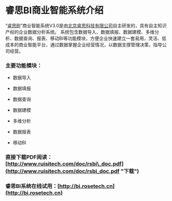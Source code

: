 # 睿思BI商业智能系统介绍

“[睿思BI](http://www.ruisitech.com/product.html)”商业智能系统V3.0是由[北京睿思科技有限公司](http://www.ruisitech.com)自主研发的，具有自主知识产权的企业数据分析系统。 系统包含数据导入、数据填报、数据建模、多维分析、数据查询、报表、移动BI等功能模块，方便企业快速建立一套易用，灵活、低成本的商业智能平台，通过数据掌握企业经营情况，以数据支撑管理决策，指导公司经营。

### 主要功能模块：

* 数据导入

* 数据填报

* 数据查询

* 数据建模

* 多维分析

* 数据报表

* 移动BI

### 直接下载PDF阅读：[http://www.ruisitech.com/doc/rsbi\_doc.pdf](http://www.ruisitech.com/doc/rsbi_doc.pdf "下载")

### 睿思BI系统在线试用：[http://bi.rosetech.cn](http://bi.rosetech.cn)



